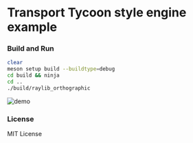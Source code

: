 # Transport Tycoon style engine example

### Build and Run
```bash
clear
meson setup build --buildtype=debug
cd build && ninja
cd ..
./build/raylib_orthographic
```


![demo](resources/output.gif "output.gif")

### License
MIT License